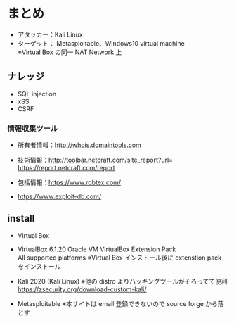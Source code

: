 # まとめ

- アタッカー：Kali Linux
- ターゲット： Metasploitable、Windows10 virtual machine <br>
  ※Virtual Box の同一 NAT Network 上 <br>

## ナレッジ

- SQL injection
- xSS
- CSRF

### 情報収集ツール

- 所有者情報：http://whois.domaintools.com
- 技術情報：http://toolbar.netcraft.com/site_report?url= <br>
  https://report.netcraft.com/report <br>
- 包括情報：https://www.robtex.com/

- https://www.exploit-db.com/

## install

- Virtual Box
- VirtualBox 6.1.20 Oracle VM VirtualBox Extension Pack <br>
  All supported platforms ※Virtual Box インストール後に extenstion pack をインストール<br>

- Kali 2020 (Kali Linux) ※他の distro よりハッキングツールがそろってて便利
  https://zsecurity.org/download-custom-kali/

- Metasploitable ※本サイトは email 登録できないので source forge から落とす
